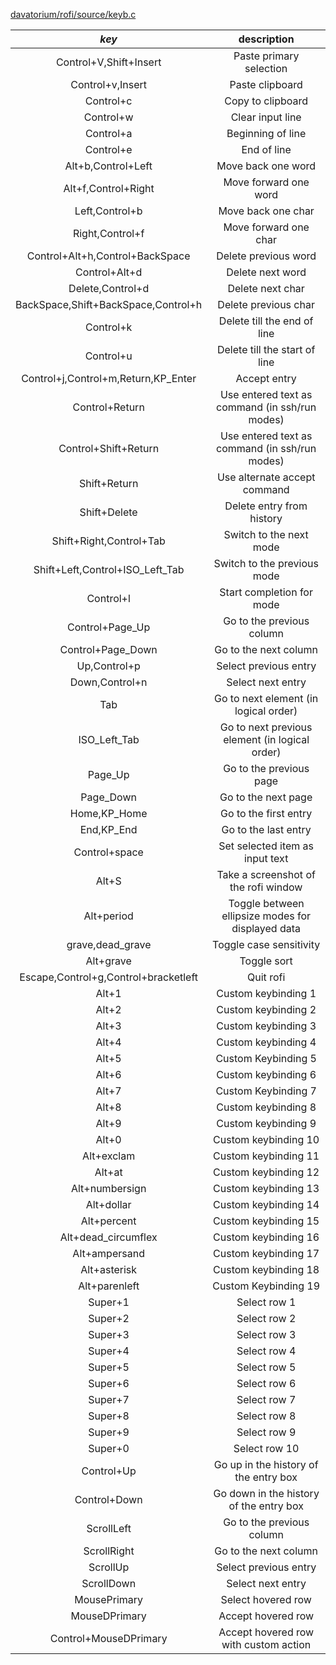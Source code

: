 [davatorium/rofi/source/keyb.c](https://github.com/davatorium/rofi/blob/558ab34aa3b6fc8fe6b1715b9750824999036910/source/keyb.c)

|                _key_                 |                    description                    |
| :----------------------------------: | :-----------------------------------------------: |
|        Control+V,Shift+Insert        |              Paste primary selection              |
|           Control+v,Insert           |                  Paste clipboard                  |
|              Control+c               |                 Copy to clipboard                 |
|              Control+w               |                 Clear input line                  |
|              Control+a               |                 Beginning of line                 |
|              Control+e               |                    End of line                    |
|          Alt+b,Control+Left          |                Move back one word                 |
|         Alt+f,Control+Right          |               Move forward one word               |
|            Left,Control+b            |                Move back one char                 |
|           Right,Control+f            |               Move forward one char               |
|   Control+Alt+h,Control+BackSpace    |               Delete previous word                |
|            Control+Alt+d             |                 Delete next word                  |
|           Delete,Control+d           |                 Delete next char                  |
| BackSpace,Shift+BackSpace,Control+h  |               Delete previous char                |
|              Control+k               |            Delete till the end of line            |
|              Control+u               |           Delete till the start of line           |
| Control+j,Control+m,Return,KP_Enter  |                   Accept entry                    |
|            Control+Return            |  Use entered text as command (in ssh/run modes)   |
|         Control+Shift+Return         |  Use entered text as command (in ssh/run modes)   |
|             Shift+Return             |           Use alternate accept command            |
|             Shift+Delete             |             Delete entry from history             |
|       Shift+Right,Control+Tab        |              Switch to the next mode              |
|   Shift+Left,Control+ISO_Left_Tab    |            Switch to the previous mode            |
|              Control+l               |             Start completion for mode             |
|           Control+Page_Up            |             Go to the previous column             |
|          Control+Page_Down           |               Go to the next column               |
|             Up,Control+p             |               Select previous entry               |
|            Down,Control+n            |                 Select next entry                 |
|                 Tab                  |       Go to next element (in logical order)       |
|             ISO_Left_Tab             |  Go to next previous element (in logical order)   |
|               Page_Up                |              Go to the previous page              |
|              Page_Down               |                Go to the next page                |
|             Home,KP_Home             |               Go to the first entry               |
|              End,KP_End              |               Go to the last entry                |
|            Control+space             |          Set selected item as input text          |
|                Alt+S                 |       Take a screenshot of the rofi window        |
|              Alt+period              | Toggle between ellipsize modes for displayed data |
|           grave,dead_grave           |              Toggle case sensitivity              |
|              Alt+grave               |                    Toggle sort                    |
| Escape,Control+g,Control+bracketleft |                     Quit rofi                     |
|                Alt+1                 |                Custom keybinding 1                |
|                Alt+2                 |                Custom keybinding 2                |
|                Alt+3                 |                Custom keybinding 3                |
|                Alt+4                 |                Custom keybinding 4                |
|                Alt+5                 |                Custom Keybinding 5                |
|                Alt+6                 |                Custom keybinding 6                |
|                Alt+7                 |                Custom Keybinding 7                |
|                Alt+8                 |                Custom keybinding 8                |
|                Alt+9                 |                Custom keybinding 9                |
|                Alt+0                 |               Custom keybinding 10                |
|              Alt+exclam              |               Custom keybinding 11                |
|                Alt+at                |               Custom keybinding 12                |
|            Alt+numbersign            |               Custom keybinding 13                |
|              Alt+dollar              |               Custom keybinding 14                |
|             Alt+percent              |               Custom keybinding 15                |
|         Alt+dead_circumflex          |               Custom keybinding 16                |
|            Alt+ampersand             |               Custom keybinding 17                |
|             Alt+asterisk             |               Custom keybinding 18                |
|            Alt+parenleft             |               Custom Keybinding 19                |
|               Super+1                |                   Select row 1                    |
|               Super+2                |                   Select row 2                    |
|               Super+3                |                   Select row 3                    |
|               Super+4                |                   Select row 4                    |
|               Super+5                |                   Select row 5                    |
|               Super+6                |                   Select row 6                    |
|               Super+7                |                   Select row 7                    |
|               Super+8                |                   Select row 8                    |
|               Super+9                |                   Select row 9                    |
|               Super+0                |                   Select row 10                   |
|              Control+Up              |       Go up in the history of the entry box       |
|             Control+Down             |      Go down in the history of the entry box      |
|              ScrollLeft              |             Go to the previous column             |
|             ScrollRight              |               Go to the next column               |
|               ScrollUp               |               Select previous entry               |
|              ScrollDown              |                 Select next entry                 |
|             MousePrimary             |                Select hovered row                 |
|            MouseDPrimary             |                Accept hovered row                 |
|        Control+MouseDPrimary         |       Accept hovered row with custom action       |
